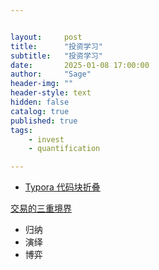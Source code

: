 ```yaml
---


layout:     post
title:      "投资学习"
subtitle:   "投资学习"
date:       2025-01-08 17:00:00
author:     "Sage"
header-img: ""
header-style: text
hidden: false
catalog: true
published: true
tags:
    - invest
    - quantification

---
```


- [Typora 代码块折叠](https://blog.csdn.net/shisanxiang_/article/details/136006137)

[交易的三重境界](https://www.zhihu.com/question/54542998/answer/226949686)

- 归纳
- 演绎
- 博弈






